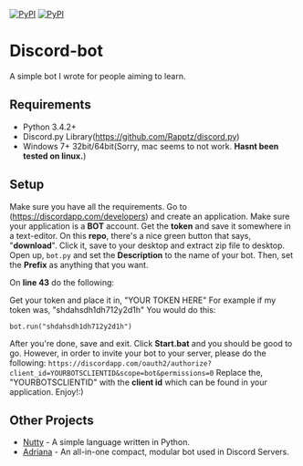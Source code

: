 [![PyPI](https://img.shields.io/pypi/v/discord.py.svg)](https://pypi.python.org/pypi/discord.py/)
[![PyPI](https://img.shields.io/pypi/pyversions/discord.py.svg)](https://pypi.python.org/pypi/discord.py/)

# Discord-bot
A simple bot I wrote for people aiming to learn.

## Requirements

- Python 3.4.2+
- Discord.py Library(https://github.com/Rapptz/discord.py)
- Windows 7+ 32bit/64bit(Sorry, mac seems to not work. **Hasnt been tested on linux.**)

## Setup

Make sure you have all the requirements. 
Go to (https://discordapp.com/developers) and create an application. 
Make sure your application is a **BOT** account. 
Get the **token** and save it somewhere in a text-editor. 
On this **repo**, there's a nice green button that says, "**download**". 
Click it, save to your desktop and extract zip file to desktop.
Open up, ``bot.py`` and set the **Description** to the name of your
bot. Then, set the **Prefix** as anything that you want. 

On **line 43** do the following: 

Get your token and place it in, "YOUR TOKEN HERE"
For example if my token was, "shdahsdh1dh712y2d1h"
You would do this: 

```
bot.run("shdahsdh1dh712y2d1h")
```

After you're done, save and exit. 
Click **Start.bat** and you should be good to go. 
However, in order to invite your bot to your server, please do the following:
``https://discordapp.com/oauth2/authorize?client_id=YOURBOTSCLIENTID&scope=bot&permissions=0``
Replace the, "YOURBOTSCLIENTID" with the **client id** which can be found in your application. 
Enjoy!:)

## Other Projects

- [Nutty](https://github.com/Sanjay-B/Nutty) - A simple language written in Python.
- [Adriana](https://bots.discord.pw/bots/221752950874177536) - An all-in-one compact, modular bot used in Discord Servers.
